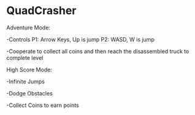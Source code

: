 # QuadCrasher

Adventure Mode:

-Controls
	P1: Arrow Keys, Up is jump
	P2: WASD, W is jump
	
-Cooperate to collect all coins and then reach the disassembled truck to complete level



High Score Mode:

-Infinite Jumps

-Dodge Obstacles

-Collect Coins to earn points
